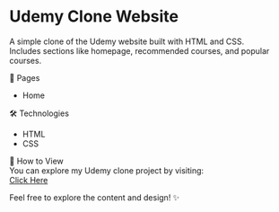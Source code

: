 # Udemy Clone Website  

A simple clone of the Udemy website built with HTML and CSS.  
Includes sections like homepage, recommended courses, and popular courses.  

🚀 Pages  
- Home  

🛠️ Technologies  
- HTML  
- CSS  

🔗 How to View  
You can explore my Udemy clone project by visiting:  
[Click Here](your-github-pages-link)  

Feel free to explore the content and design! ✨  
